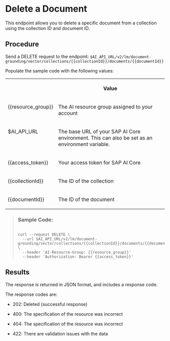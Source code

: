 <!-- copyb1403c02a8254ff4bea5cd626978dcd3 -->

# Delete a Document

This endpoint allows you to delete a specific document from a collection using the collection ID and document ID.



## Procedure

Send a DELETE request to the endpoint: `$AI_API_URL/v2/lm/document-grounding/vector/collections/{{collectionId}}/documents/{{documentId}}`

Populate the sample code with the following values:


<table>
<tr>
<th valign="top">

 

</th>
<th valign="top">

Value

</th>
</tr>
<tr>
<td valign="top">

\{\{resource\_group\}\}

</td>
<td valign="top">

The AI resource group assigned to your account

</td>
</tr>
<tr>
<td valign="top">

$AI\_API\_URL

</td>
<td valign="top">

The base URL of your SAP AI Core environment. This can also be set as an environment variable.

</td>
</tr>
<tr>
<td valign="top">

\{\{access\_token\}\}

</td>
<td valign="top">

Your access token for SAP AI Core

</td>
</tr>
<tr>
<td valign="top">

\{\{collectionId\}\}

</td>
<td valign="top">

The ID of the collection

</td>
</tr>
<tr>
<td valign="top">

\{\{documentId\}\}

</td>
<td valign="top">

The ID of the document

</td>
</tr>
</table>

 > ### Sample Code:  
> ```
> 
> curl --request DELETE \ 
>   --url $AI_API_URL/v2/lm/document-grounding/vector/collections/{{collectionId}}/documents/{{documentId}} \
>   --header 'AI-Resource-Group: {{resource_group}}' 
>   --header 'Authorization: Bearer {{access_token}}'
> ```

 

<a name="copyb1403c02a8254ff4bea5cd626978dcd3__result_rbc_dqw_vfc"/>

## Results

The response is returned in JSON format, and includes a response code.

The response codes are:

-   202: Deleted \(successful response\)

-   400: The specification of the resource was incorrect

-   404: The specification of the resource was incorrect

-   422: There are validation issues with the data


